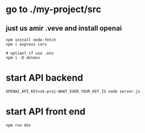 # go to ./my-project/src
## just us amir .veve and install openai 
```
npm install node-fetch
npm i express cors

# optianl if use .env
npm i -D dotenv
```
# start API backend
```
OPENAI_API_KEY=sk-proj-WHAT_EVER_YOUR_KEY_IS node server.js
```
# start API front end
```
npm run dev
```
